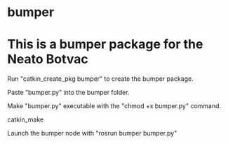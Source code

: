 # bumper
# This is a bumper package for the Neato Botvac

Run "catkin_create_pkg bumper" to create the bumper package.
 
Paste "bumper.py" into the bumper folder.
 
Make "bumper.py" executable with the "chmod +x bumper.py" command.

catkin_make
 
Launch the bumper node with "rosrun bumper bumper.py"
